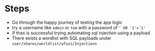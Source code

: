 # Steps
- Go through the happy journey of testing the app logic
- try a username like `admin` or `tom` with a password of `' OR '1'='1'`
- If thas is successful trying automating sql injection using a payload
- There exists a wordlist with SQL payloads under `user/shares/worldlist/wfuzz/Injections`
